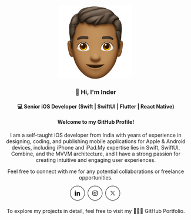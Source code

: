 <div align="center">
  <img src="Assets/icons/ios-developer.png" width="200" height="200"></a>&nbsp;
  <h3>👋 Hi, I'm Inder</h3>
  <h4>💻 Senior iOS Developer (Swift | SwiftUI | Flutter | React Native)</h4>
  <h4>Welcome to my GitHub Profile!</h4>
  <p>I am a self-taught iOS developer from India with years of experience in designing, coding, and publishing mobile applications for Apple & Android devices, including iPhone and iPad.My expertise lies in Swift, SwiftUI, Combine, and the MVVM architecture, and I have a strong passion for creating intuitive and engaging user experiences.</p>
  <p>Feel free to connect with me for any potential collaborations or freelance opportunities.</p>

  <a href="https://www.linkedin.com/in/inderjagdeo">
      <img src="Assets/icons/linkedin.png" width="40" height="40"></a>&nbsp;
  <a href="https://www.instagram.com/inder.jagdeo">
      <img src="Assets/icons/instagram.png" width="40" height="40"></a>&nbsp;
  <a href="https://x.com/_InderJagdeo">
      <img src="Assets/icons/twitter.png" width="40" height="40"></a>&nbsp;
</div>
&nbsp;&nbsp;&nbsp;
&nbsp;&nbsp;&nbsp;
<div align="center">
  To explore my projects in detail, feel free to visit my 👨🏻‍💻 <a href="https://github.com/InderJagdeo/iOS-Developer-Portfolio" target="_blank" style="text-decoration: none;">GitHub Portfolio</a>.
</div>

<!--
#### 👨🏻‍💻 [Github Portfolio](https://github.com/InderJagdeo/iOS-Developer-Portfolio)
<p><img align="left" src="https://github-readme-stats.vercel.app/api/top-langs?username=inderjagdeo&show_icons=true&locale=en&layout=compact" alt="inderjagdeo" /></p>
<p>&nbsp;<img align="center" src="https://github-readme-stats.vercel.app/api?username=inderjagdeo&show_icons=true&locale=en" alt="inderjagdeo" /></p>
<p><img align="center" src="https://github-readme-streak-stats.herokuapp.com/?user=inderjagdeo&" alt="inderjagdeo" /></p>
**InderJagdeo/InderJagdeo** is a ✨ _special_ ✨ repository because its `README.md` (this file) appears on your GitHub profile.

Here are some ideas to get you started:

- 🔭 I’m currently working on ...
- 🌱 I’m currently learning ...
- 👯 I’m looking to collaborate on ...
- 🤔 I’m looking for help with ...
- 💬 Ask me about ...
- 📫 How to reach me: ...
- 😄 Pronouns: ...
- ⚡ Fun fact: ...
-->
